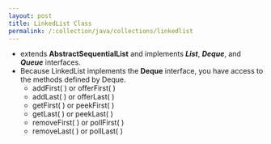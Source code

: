 ```yaml
---
layout: post
title: LinkedList Class
permalink: /:collection/java/collections/linkedlist
---
```


* extends **AbstractSequentialList** and implements ***List***, ***Deque***, and ***Queue*** interfaces.
* Because LinkedList implements the **Deque** interface, you have access to the methods defined by Deque. 
	- addFirst( ) or offerFirst( )
	- addLast( ) or offerLast( )
	- getFirst( ) or peekFirst( )
	- getLast( ) or peekLast( )
	- removeFirst( ) or pollFirst( )
	- removeLast( ) or pollLast( )
